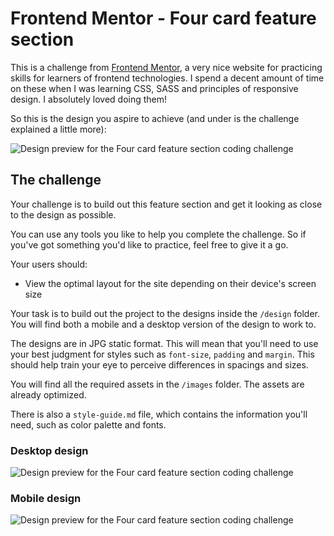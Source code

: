# Frontend Mentor - Four card feature section


This is a challenge from [Frontend Mentor](https://www.frontendmentor.io/challenges), a very nice website for practicing skills for learners of frontend technologies. I spend a decent amount of time on these when I was learning CSS, SASS and principles of responsive design. I absolutely loved doing them! 


So this is the design you aspire to achieve (and under is the challenge explained a little more):


![Design preview for the Four card feature section coding challenge](./design/desktop-preview.jpg)


## The challenge

Your challenge is to build out this feature section and get it looking as close to the design as possible.

You can use any tools you like to help you complete the challenge. So if you've got something you'd like to practice, feel free to give it a go.

Your users should:

- View the optimal layout for the site depending on their device's screen size

Your task is to build out the project to the designs inside the `/design` folder. You will find both a mobile and a desktop version of the design to work to. 

The designs are in JPG static format. This will mean that you'll need to use your best judgment for styles such as `font-size`, `padding` and `margin`. This should help train your eye to perceive differences in spacings and sizes.

You will find all the required assets in the `/images` folder. The assets are already optimized.

There is also a `style-guide.md` file, which contains the information you'll need, such as color palette and fonts.

### Desktop design

![Design preview for the Four card feature section coding challenge](./design/desktop-design.jpg)

### Mobile design

![Design preview for the Four card feature section coding challenge](./design/mobil-design.jpg)

